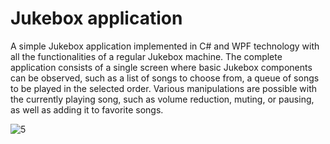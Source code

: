 # Jukebox application

A simple Jukebox application implemented in C# and WPF technology with all the functionalities of a regular Jukebox machine. The complete application consists of a single screen where basic Jukebox components can be observed, such as a list of songs to choose from, a queue of songs to be played in the selected order. Various manipulations are possible with the currently playing song, such as volume reduction, muting, or pausing, as well as adding it to favorite songs.

![5](https://github.com/banovicluka/jukebox-desktop-app/assets/58904845/702b8828-57f0-40c7-bfd3-14d4b2d79a3d)

